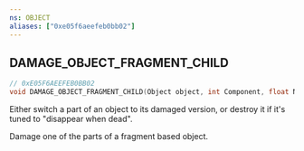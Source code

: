 ```yaml
---
ns: OBJECT
aliases: ["0xe05f6aeefeb0bb02"]
---
```

## DAMAGE_OBJECT_FRAGMENT_CHILD

```c
// 0xE05F6AEEFEB0BB02
void DAMAGE_OBJECT_FRAGMENT_CHILD(Object object, int Component, float NewHealth);
```

Either switch a part of an object to its damaged version, or destroy it if it's tuned to "disappear when dead".

Damage one of the parts of a fragment based object.

